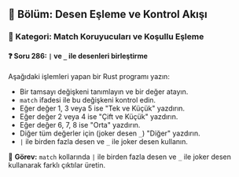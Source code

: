## 📘 Bölüm: Desen Eşleme ve Kontrol Akışı  
### 🔹 Kategori: Match Koruyucuları ve Koşullu Eşleme  
#### ❓ Soru 286: `|` ve `_` ile desenleri birleştirme

Aşağıdaki işlemleri yapan bir Rust programı yazın:

- Bir tamsayı değişkeni tanımlayın ve bir değer atayın.
- `match` ifadesi ile bu değişkeni kontrol edin.
- Eğer değer 1, 3 veya 5 ise "Tek ve Küçük" yazdırın.
- Eğer değer 2 veya 4 ise "Çift ve Küçük" yazdırın.
- Eğer değer 6, 7, 8 ise "Orta" yazdırın.
- Diğer tüm değerler için (joker desen `_`) "Diğer" yazdırın.
- `|` ile birden fazla desen ve `_` ile joker desen kullanın.

🔧 **Görev:** `match` kollarında `|` ile birden fazla desen ve `_` ile joker desen kullanarak farklı çıktılar üretin.

